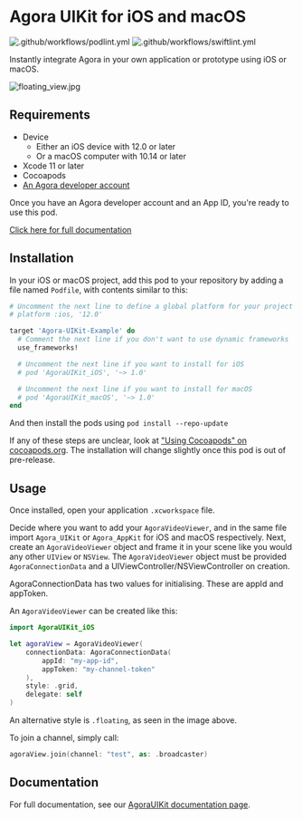 # Agora UIKit for iOS and macOS

![.github/workflows/podlint.yml](https://github.com/AgoraIO-Community/iOS-UIKit/workflows/Pod%20Lint/badge.svg)
![.github/workflows/swiftlint.yml](https://github.com/AgoraIO-Community/iOS-UIKit/workflows/swiftlint/badge.svg)

Instantly integrate Agora in your own application or prototype using iOS or macOS.

![floating_view.jpg](https://raw.githubusercontent.com/AgoraIO-Community/iOS-UIKit/2f308d3897e3291e12bf6204f0ad722979da6b2a/media/floating_view.jpg)

## Requirements

- Device
    - Either an iOS device with 12.0 or later
    - Or a macOS computer with 10.14 or later
- Xcode 11 or later
- Cocoapods
- [An Agora developer account](https://www.agora.io/en/blog/how-to-get-started-with-agora?utm_source=github&utm_repo=agora-ios-uikit)

Once you have an Agora developer account and an App ID, you're ready to use this pod.

[Click here for full documentation](https://agoraio-community.github.io/iOS-UIKit/)

## Installation

In your iOS or macOS project, add this pod to your repository by adding a file named `Podfile`, with contents similar to this:

```ruby
# Uncomment the next line to define a global platform for your project
# platform :ios, '12.0'

target 'Agora-UIKit-Example' do
  # Comment the next line if you don't want to use dynamic frameworks
  use_frameworks!

  # Uncomment the next line if you want to install for iOS
  # pod 'AgoraUIKit_iOS', '~> 1.0'

  # Uncomment the next line if you want to install for macOS
  # pod 'AgoraUIKit_macOS', '~> 1.0'
end
```

And then install the pods using `pod install --repo-update`

If any of these steps are unclear, look at ["Using Cocoapods" on cocoapods.org](https://guides.cocoapods.org/using/using-cocoapods.html).
The installation will change slightly once this pod is out of pre-release.

## Usage

Once installed, open your application `.xcworkspace` file.

Decide where you want to add your `AgoraVideoViewer`, and in the same file import `Agora_UIKit` or `Agora_AppKit` for iOS and macOS respectively.
Next, create an `AgoraVideoViewer` object and frame it in your scene like you would any other `UIView` or `NSView`. The `AgoraVideoViewer` object must be provided `AgoraConnectionData` and a UIViewController/NSViewController on creation.

AgoraConnectionData has two values for initialising. These are appId and appToken.

An `AgoraVideoViewer` can be created like this:

```swift
import AgoraUIKit_iOS

let agoraView = AgoraVideoViewer(
    connectionData: AgoraConnectionData(
        appId: "my-app-id",
        appToken: "my-channel-token"
    ),
    style: .grid,
    delegate: self
)
```

An alternative style is `.floating`, as seen in the image above.

To join a channel, simply call:

```swift
agoraView.join(channel: "test", as: .broadcaster)
```

## Documentation

For full documentation, see our [AgoraUIKit documentation page](https://agoraio-community.github.io/iOS-UIKit/).
